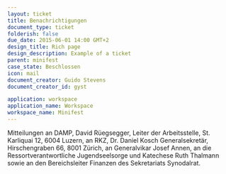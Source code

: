 ```yaml
---
layout: ticket
title: Benachrichtigungen
document_type: ticket
folderish: false
due_date: 2015-06-01 14:00 GMT+2
design_title: Rich page
design_description: Example of a ticket
parent: minifest
case_state: Beschlossen
icon: mail
document_creator: Guido Stevens
document_creator_id: gyst

application: workspace
application_name: Workspace
workspace_name: Minifest
---
```


Mitteilungen an DAMP, David Rüegsegger, Leiter der Arbeitsstelle, St. Karliquai 12, 6004 Luzern, an RKZ, Dr. Daniel Kosch Generalsekretär, Hirschengraben 66, 8001 Zürich, an Generalvikar Josef Annen, an die Ressortverantwortliche Jugendseelsorge und Katechese Ruth Thalmann sowie an den Bereichsleiter Finanzen des Sekretariats Synodalrat.
